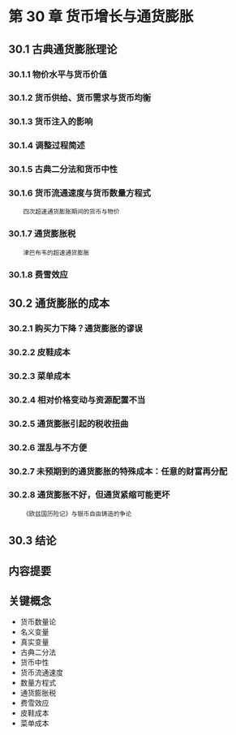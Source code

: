 # 第 30 章 货币增长与通货膨胀

## 30.1 古典通货膨胀理论

### 30.1.1 物价水平与货币价值

### 30.1.2 货币供给、货币需求与货币均衡

### 30.1.3 货币注入的影响

### 30.1.4 调整过程简述

### 30.1.5 古典二分法和货币中性

### 30.1.6 货币流通速度与货币数量方程式

```note:: **案例研究**
    四次超速通货膨胀期间的货币与物价
```

### 30.1.7 通货膨胀税

```note:: **参考资料**
    津巴布韦的超速通货膨胀
```

### 30.1.8 费雪效应

## 30.2 通货膨胀的成本

### 30.2.1 购买力下降？通货膨胀的谬误

### 30.2.2 皮鞋成本

### 30.2.3 菜单成本

### 30.2.4 相对价格变动与资源配置不当

### 30.2.5 通货膨胀引起的税收扭曲

### 30.2.6 混乱与不方便

### 30.2.7 未预期到的通货膨胀的特殊成本：任意的财富再分配

### 30.2.8 通货膨胀不好，但通货紧缩可能更坏

```note:: **案例研究**
    《欧兹国历险记》与银币自由铸造的争论
```

## 30.3 结论

## 内容提要

## 关键概念

- 货币数量论
- 名义变量
- 真实变量
- 古典二分法
- 货币中性
- 货币流通速度
- 数量方程式
- 通货膨胀税
- 费雪效应
- 皮鞋成本
- 菜单成本
